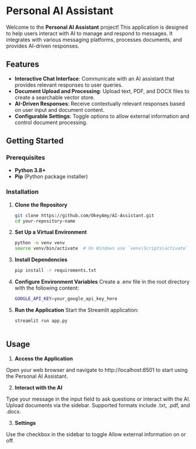 # Personal AI Assistant

Welcome to the **Personal AI Assistant** project! This application is designed to help users interact with AI to manage and respond to messages. It integrates with various messaging platforms, processes documents, and provides AI-driven responses.

## Features

- **Interactive Chat Interface**: Communicate with an AI assistant that provides relevant responses to user queries.
- **Document Upload and Processing**: Upload text, PDF, and DOCX files to create a searchable vector store.
- **AI-Driven Responses**: Receive contextually relevant responses based on user input and document content.
- **Configurable Settings**: Toggle options to allow external information and control document processing.

## Getting Started

### Prerequisites

- **Python 3.8+**
- **Pip** (Python package installer)

### Installation

1. **Clone the Repository**

   ```bash
   git clone https://github.com/OkeyAmy/AI-Assistant.git
   cd your-repository-name
2. **Set Up a Virtual Environment**

   ```bash
   python -m venv venv
   source venv/bin/activate  # On Windows use `venv\Scripts\activate`
3. **Install Dependencies**

   ```bash
   pip install -r requirements.txt
3. **Configure Environment Variables**
   Create a .env file in the root directory with the following content:

   ```bash
   GOOGLE_API_KEY=your_google_api_key_here
4. **Run the Application**
   Start the Streamlit application:

   ```bash
   streamlit run app.py



## Usage

1. **Access the Application**

Open your web browser and navigate to http://localhost:8501 to start using the Personal AI Assistant.

2. **Interact with the AI**

Type your message in the input field to ask questions or interact with the AI.
Upload documents via the sidebar. Supported formats include .txt, .pdf, and .docx.

3. **Settings**

Use the checkbox in the sidebar to toggle Allow external information on or off.

